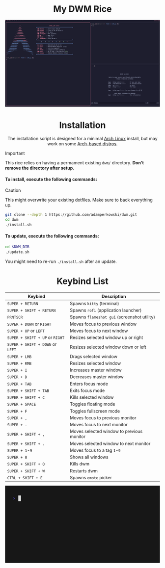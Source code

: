 <div align="center">
<h1>My DWM Rice</h1>

![Preview](preview.png)

<h1>Installation</h1>

The installation script is designed for a minimal <a href="https://wiki.archlinux.org/title/Arch_Linux" target="_blank">Arch Linux</a> install, but may work on some <a href="https://wiki.archlinux.org/title/Arch-based_distributions" target="_blank">Arch-based distros</a>.

</div>

> [!IMPORTANT]
> This rice relies on having a permament existing `dwm/` directory. **Don't remove the directory after setup.**

#### To install, execute the following commands:
> [!CAUTION]
> This might overwrite your existing dotfiles. Make sure to back everything up.

```bash
git clone --depth 1 https://github.com/adamperkowski/dwm.git
cd dwm
./install.sh
```

#### To update, execute the following commands:

```bash
cd $DWM_DIR
./update.sh
```

You might need to re-run `./install.sh` after an update.

<div align="center">
<h1>Keybind List</h1>

|Keybind|Description|
|---|---|
|`SUPER + RETURN`|Spawns `kitty` (terminal)|
|`SUPER + SHIFT + RETURN`|Spawns `rofi` (application launcher)|
|`PRNTSCR`|Spawns `flameshot gui` (screenshot utility)|
|`SUPER + DOWN` or `RIGHT`|Moves focus to previous window|
|`SUPER + UP` or `LEFT`|Moves focus to next window|
|`SUPER + SHIFT + UP` or `RIGHT`|Resizes selected window up or right|
|`SUPER + SHIFT + DOWN` or `LEFT`|Resizes selected window down or left|
|`SUPER + LMB`|Drags selected window|
|`SUPER + RMB`|Resizes selected window|
|`SUPER + I`|Increases master window|
|`SUPER + D`|Decreases master window|
|`SUPER + TAB`|Enters focus mode|
|`SUPER + SHIFT + TAB`|Exits focus mode|
|`SUPER + SHIFT + C`|Kills selected window|
|`SUPER + SPACE`|Toggles floating mode|
|`SUPER + F`|Toggles fullscreen mode|
|`SUPER + ,`|Moves focus to previous monitor|
|`SUPER + .`|Moves focus to next monitor|
|`SUPER + SHIFT + ,`|Moves selected window to previous monitor|
|`SUPER + SHIFT + .`|Moves selected window to next monitor|
|`SUPER + 1`-`9`|Moves focus to a tag `1`-`9`|
|`SUPER + 0`|Shows all windows|
|`SUPER + SHIFT + Q`|Kills dwm|
|`SUPER + SHIFT + W`|Restarts dwm|
|`CTRL + SHIFT + E`|Spawns `emote` picker|

![Installation Preview](install_preview.gif)

</div>
